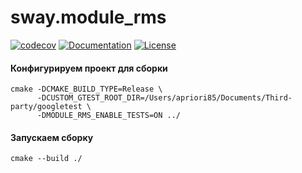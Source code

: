 # sway.module_rms

[![codecov][codecov-svg]][codecov-url] [![Documentation][codedocs-svg]][codedocs-url] [![License][license-svg]][license-url]

#### Конфигурируем проект для сборки

```console
cmake -DCMAKE_BUILD_TYPE=Release \
      -DCUSTOM_GTEST_ROOT_DIR=/Users/apriori85/Documents/Third-party/googletest \
      -DMODULE_RMS_ENABLE_TESTS=ON ../
```

#### Запускаем сборку

```console
cmake --build ./
```

[codecov-svg]: https://codecov.io/gh/timcogames/sway.module_rms/branch/master/graph/badge.svg
[codecov-url]: https://codecov.io/gh/timcogames/sway.module_rms
[codedocs-svg]: https://codedocs.xyz/timcogames/sway.module_rms.svg
[codedocs-url]: https://codedocs.xyz/timcogames/sway.module_rms/
[license-svg]: https://img.shields.io/github/license/mashape/apistatus.svg
[license-url]: LICENSE
